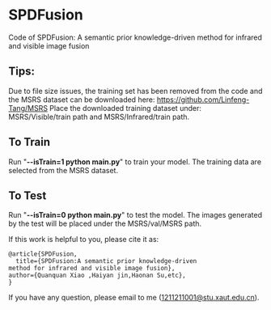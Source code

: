 # SPDFusion
Code of SPDFusion: A semantic prior knowledge-driven method for infrared and visible image fusion

## Tips:<br>
Due to file size issues, the training set has been removed from the code and the MSRS dataset can be downloaded here: https://github.com/Linfeng-Tang/MSRS
Place the downloaded training dataset under: MSRS/Visible/train path and MSRS/Infrared/train path.

## To Train
Run "**--isTrain=1 python main.py**" to train your model.
The training data are selected from the MSRS dataset. 

## To Test
Run "**--isTrain=0 python main.py**" to test the model.
The images generated by the test will be placed under the MSRS/val/MSRS path.

If this work is helpful to you, please cite it as:
```
@article{SPDFusion,
  title={SPDFusion:A semantic prior knowledge-driven
method for infrared and visible image fusion},
author={Quanquan Xiao ,Haiyan jin,Haonan Su,etc},
}
```
If you have any question, please email to me (1211211001@stu.xaut.edu.cn).
